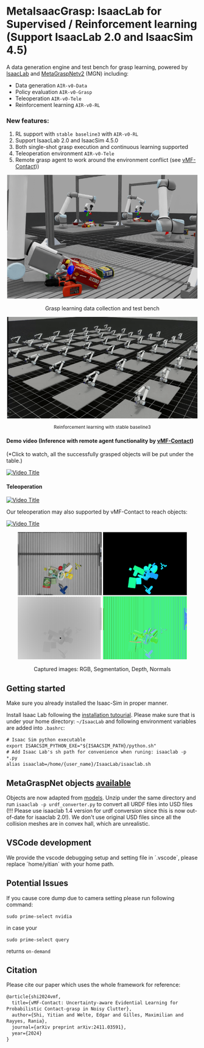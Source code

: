 # MetaIsaacGrasp: IsaacLab for Supervised / Reinforcement learning (Support IsaacLab 2.0 and IsaacSim 4.5)

A data generation engine and test bench for grasp learning, powered by [IsaacLab](https://github.com/isaac-sim/IsaacLab) and [MetaGraspNetv2](https://github.com/maximiliangilles/MetaGraspNet) (MGN) including: 

- Data generation `AIR-v0-Data`
- Policy evaluation `AIR-v0-Grasp`
- Teleoperation `AIR-v0-Tele`
- Reinforcement learning `AIR-v0-RL`

### New features:

1. RL support with `stable baseline3` with `AIR-v0-RL`
2. Support IsaacLab 2.0 and IsaacSim 4.5.0
3. Both single-shot grasp execution and continuous learning supported
4. Teleoperation environment `AIR-v0-Tele`
5. Remote grasp agent to work around the environment conflict (see [vMF-Contact](https://github.com/YitianShi/vMF-Contact)))

<div align="center">
<img src="pic/pic.png" width=500"/ >
<p>Grasp learning data collection and test bench</p>
</div>

<div align="center">
  <img src="pic/rl.gif" style="width: 500px;" />
  <p style="font-size: 12px;">Reinforcement learning with stable baseline3</p>
</div>

#### Demo video (Inference with remote agent functionality by [vMF-Contact](https://github.com/YitianShi/vMF-Contact))

(*Click to watch, all the successfully grasped objects will be put under the table.)

[![Video Title](https://img.youtube.com/vi/FSXTWSLbo68/0.jpg)](https://www.youtube.com/watch?v=FSXTWSLbo68)

#### Teleoperation

[![Video Title](https://img.youtube.com/vi/XxlxfCCyMCE/0.jpg)](https://www.youtube.com/watch?v=XxlxfCCyMCE)

Our teleoperation may also supported by vMF-Contact to reach objects:

[![Video Title](https://img.youtube.com/vi/SV-5fFmEhaA/0.jpg)](https://www.youtube.com/watch?v=SV-5fFmEhaA)

<div align="center">
<p float="left">
  <img src="pic/rgb.png" width="220" />
  <img src="pic/segmentation.png" width="220" /> 
  <img src="pic/depth.png" width="220" />
  <img src="pic/normals.png" width="220" />
</p>
<p>Captured images: RGB, Segmentation, Depth, Normals</p>
</div>

## Getting started


Make sure you already installed the Isaac-Sim in proper manner.

Install Isaac Lab following the [installation tutourial](https://isaac-sim.github.io/IsaacLab/main/source/setup/installation/pip_installation.html#installing-isaac-sim). Please make sure that is under your home directory: `~/IsaacLab` and following environment variables are added into `.bashrc`:

```
# Isaac Sim python executable
export ISAACSIM_PYTHON_EXE="${ISAACSIM_PATH}/python.sh"
# Add Isaac Lab's sh path for convenience when runing: isaaclab -p *.py
alias isaaclab=/home/{user_name}/IsaacLab/isaaclab.sh
```

## MetaGraspNet objects [available](https://github.com/maximiliangilles/MetaGraspNet/tree/master?tab=readme-ov-file)

Objects are now adapted from [models](https://nx25922.your-storageshare.de/s/9KrFffzwoTmtapR). Unzip under the same directory and run `isaaclab -p urdf_converter.py` to convert all URDF files into USD files (!!! Please use isaaclab 1.4 version for urdf conversion since this is now out-of-date for isaaclab 2.0!). We don't use original USD files since all the collision meshes are in convex hall, which are unrealistic.

## VSCode development

We provide the vscode debugging setup and setting file in ´.vscode´, please replace ´home/yitian´ with your home path.

## Potential Issues

If you cause core dump due to camera setting please run following command:

```
sudo prime-select nvidia
```

in case your 

```
sudo prime-select query
```

returns `on-demand`

## Citation

Please cite our paper which uses the whole framework for reference:

```
@article{shi2024vmf,
  title={vMF-Contact: Uncertainty-aware Evidential Learning for Probabilistic Contact-grasp in Noisy Clutter},
  author={Shi, Yitian and Welte, Edgar and Gilles, Maximilian and Rayyes, Rania},
  journal={arXiv preprint arXiv:2411.03591},
  year={2024}
}
```
